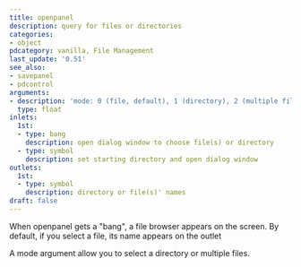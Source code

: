 ```yaml
---
title: openpanel
description: query for files or directories
categories:
- object
pdcategory: vanilla, File Management
last_update: '0.51'
see_also:
- savepanel
- pdcontrol
arguments:
- description: 'mode: 0 (file, default), 1 (directory), 2 (multiple files)'
  type: float
inlets:
  1st:
  - type: bang
    description: open dialog window to choose file(s) or directory
  - type: symbol
    description: set starting directory and open dialog window
outlets:
  1st:
  - type: symbol
    description: directory or file(s)' names
draft: false
---
```

When openpanel gets a "bang", a file browser appears on the screen. By default, if you select a file, its name appears on the outlet

A mode argument allow you to select a directory or multiple files.
